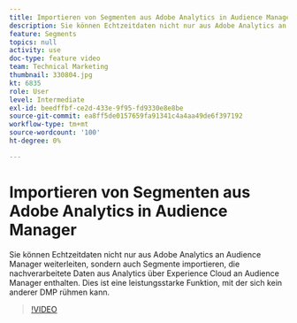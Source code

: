 ```yaml
---
title: Importieren von Segmenten aus Adobe Analytics in Audience Manager
description: Sie können Echtzeitdaten nicht nur aus Adobe Analytics an Audience Manager weiterleiten, sondern auch Segmente importieren, die nachverarbeitete Daten aus Analytics über Experience Cloud an Audience Manager enthalten. Dies ist eine leistungsstarke Funktion, mit der sich kein anderer DMP rühmen kann.
feature: Segments
topics: null
activity: use
doc-type: feature video
team: Technical Marketing
thumbnail: 330804.jpg
kt: 6835
role: User
level: Intermediate
exl-id: beedffbf-ce2d-433e-9f95-fd9330e8e8be
source-git-commit: ea8ff5de0157659fa91341c4a4aa49de6f397192
workflow-type: tm+mt
source-wordcount: '100'
ht-degree: 0%

---
```


# Importieren von Segmenten aus Adobe Analytics in Audience Manager

Sie können Echtzeitdaten nicht nur aus Adobe Analytics an Audience Manager weiterleiten, sondern auch Segmente importieren, die nachverarbeitete Daten aus Analytics über Experience Cloud an Audience Manager enthalten. Dies ist eine leistungsstarke Funktion, mit der sich kein anderer DMP rühmen kann.

>[!VIDEO](https://video.tv.adobe.com/v/330804/?quality=12&learn=on)
